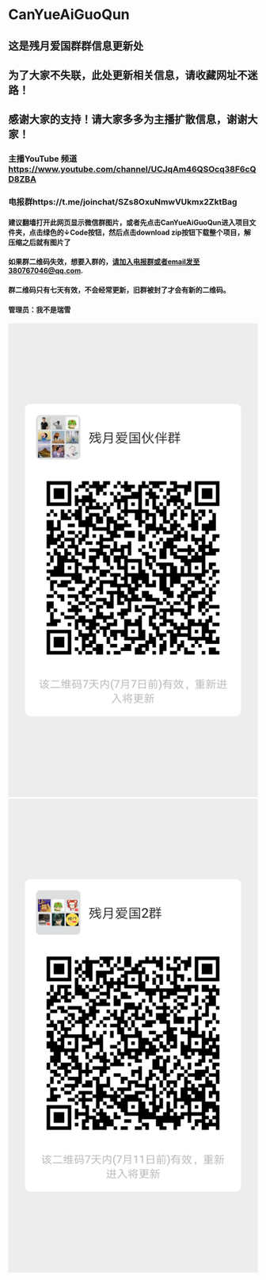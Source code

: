 # CanYueAiGuoQun
## 这是残月爱国群群信息更新处
## 为了大家不失联，此处更新相关信息，请收藏网址不迷路！
## 感谢大家的支持！请大家多多为主播扩散信息，谢谢大家！
### 主播YouTube 频道 https://www.youtube.com/channel/UCJqAm46QSOcq38F6cQD8ZBA
### 电报群https://t.me/joinchat/SZs8OxuNmwVUkmx2ZktBag
#### 建议翻墙打开此网页显示微信群图片，或者先点击CanYueAiGuoQun进入项目文件夹，点击绿色的↓Code按钮，然后点击download zip按钮下载整个项目，解压缩之后就有图片了
#### 如果群二维码失效，想要入群的，请加入电报群或者email发至380767046@qq.com.
#### 群二维码只有七天有效，不会经常更新，旧群被封了才会有新的二维码。
#### 管理员：我不是瑞雪
![大群二维码](https://github.com/ZHAO-Fengnian/CanYueAiGuoQun/blob/master/Wechat_group.jpg)
![小群二维码](https://github.com/ZHAO-Fengnian/CanYueAiGuoQun/blob/master/Group_new.png)

